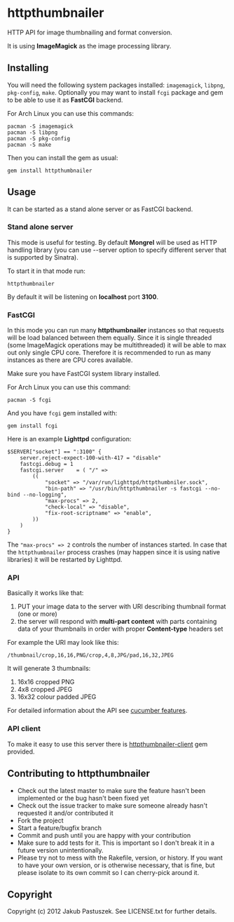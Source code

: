 # httpthumbnailer

HTTP API for image thumbnailing and format conversion.

It is using **ImageMagick** as the image processing library.

## Installing

You will need the following system packages installed: `imagemagick`, `libpng`, `pkg-config`, `make`.
Optionally you may want to install `fcgi` package and gem to be able to use it as **FastCGI** backend.

For Arch Linux you can use this commands:

    pacman -S imagemagick
    pacman -S libpng
    pacman -S pkg-config
    pacman -S make

Then you can install the gem as usual:

    gem install httpthumbnailer

## Usage

It can be started as a stand alone server or as FastCGI backend.

### Stand alone server

This mode is useful for testing.
By default **Mongrel** will be used as HTTP handling library (you can use --server option to specify different server that is supported by Sinatra).

To start it in that mode run:

    httpthumbnailer

By default it will be listening on **localhost** port **3100**.

### FastCGI

In this mode you can run many **httpthumbnailer** instances so that requests will be load balanced between them equally.
Since it is single threaded (some ImageMagick operations may be multithreaded) it will be able to max out only single CPU core.
Therefore it is recommended to run as many instances as there are CPU cores available.

Make sure you have FastCGI system library installed.

For Arch Linux you can use this command:

    pacman -S fcgi

And you have `fcgi` gem installed with:

    gem install fcgi

Here is an example **Lighttpd** configuration:

    $SERVER["socket"] == ":3100" {
        server.reject-expect-100-with-417 = "disable" 
    	fastcgi.debug = 1
    	fastcgi.server    = ( "/" =>
    		((
    			"socket" => "/var/run/lighttpd/httpthumbniler.sock",
    			"bin-path" => "/usr/bin/httpthumbnailer -s fastcgi --no-bind --no-logging",
    			"max-procs" => 2,
    			"check-local" => "disable",
    			"fix-root-scriptname" => "enable",
    		))
    	)
    }

The `"max-procs" => 2` controls the number of instances started.
In case that the `httpthumbnailer` process crashes (may happen since it is using native libraries) it will be restarted by Lighttpd.

### API

Basically it works like that:

1. PUT your image data to the server with URI describing thumbnail format (one or more)
2. the server will respond with **multi-part content** with parts containing data of your thumbnails in order with proper **Content-type** headers set

For example the URI may look like this: 

    /thumbnail/crop,16,16,PNG/crop,4,8,JPG/pad,16,32,JPEG

It will generate 3 thumbnails: 

1. 16x16 cropped PNG
2. 4x8 cropped JPEG
3. 16x32 colour padded JPEG

For detailed information about the API see [cucumber features](http://github.com/jpastuszek/httpthumbnailer/blob/master/features/httpthumbnailer.feature).

### API client

To make it easy to use this server there is [httpthumbnailer-client](http://github.com/jpastuszek/httpthumbnailer-client) gem provided.

## Contributing to httpthumbnailer
 
* Check out the latest master to make sure the feature hasn't been implemented or the bug hasn't been fixed yet
* Check out the issue tracker to make sure someone already hasn't requested it and/or contributed it
* Fork the project
* Start a feature/bugfix branch
* Commit and push until you are happy with your contribution
* Make sure to add tests for it. This is important so I don't break it in a future version unintentionally.
* Please try not to mess with the Rakefile, version, or history. If you want to have your own version, or is otherwise necessary, that is fine, but please isolate to its own commit so I can cherry-pick around it.

## Copyright

Copyright (c) 2012 Jakub Pastuszek. See LICENSE.txt for
further details.

